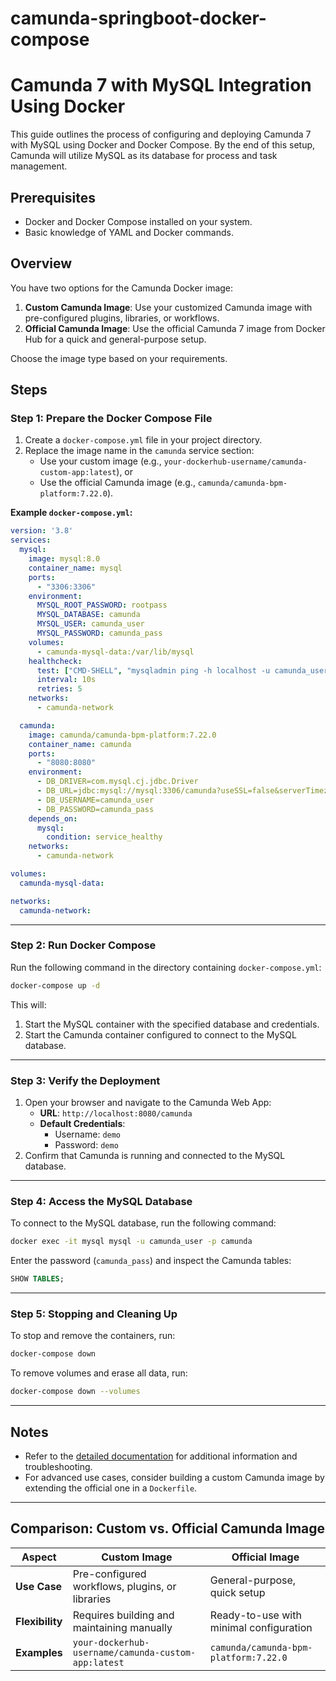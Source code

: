 # camunda-springboot-docker-compose
# Camunda 7 with MySQL Integration Using Docker

This guide outlines the process of configuring and deploying Camunda 7 with MySQL using Docker and Docker Compose. By the end of this setup, Camunda will utilize MySQL as its database for process and task management.

## Prerequisites
- Docker and Docker Compose installed on your system.
- Basic knowledge of YAML and Docker commands.

## Overview
You have two options for the Camunda Docker image:
1. **Custom Camunda Image**: Use your customized Camunda image with pre-configured plugins, libraries, or workflows.
2. **Official Camunda Image**: Use the official Camunda 7 image from Docker Hub for a quick and general-purpose setup.

Choose the image type based on your requirements.

## Steps

### Step 1: Prepare the Docker Compose File
1. Create a `docker-compose.yml` file in your project directory.
2. Replace the image name in the `camunda` service section:
   - Use your custom image (e.g., `your-dockerhub-username/camunda-custom-app:latest`), or
   - Use the official Camunda image (e.g., `camunda/camunda-bpm-platform:7.22.0`).

**Example `docker-compose.yml`:**
```yaml
version: '3.8'
services:
  mysql:
    image: mysql:8.0
    container_name: mysql
    ports:
      - "3306:3306"
    environment:
      MYSQL_ROOT_PASSWORD: rootpass
      MYSQL_DATABASE: camunda
      MYSQL_USER: camunda_user
      MYSQL_PASSWORD: camunda_pass
    volumes:
      - camunda-mysql-data:/var/lib/mysql
    healthcheck:
      test: ["CMD-SHELL", "mysqladmin ping -h localhost -u camunda_user -p'camunda_pass' || exit 1"]
      interval: 10s
      retries: 5
    networks:
      - camunda-network

  camunda:
    image: camunda/camunda-bpm-platform:7.22.0
    container_name: camunda
    ports:
      - "8080:8080"
    environment:
      - DB_DRIVER=com.mysql.cj.jdbc.Driver
      - DB_URL=jdbc:mysql://mysql:3306/camunda?useSSL=false&serverTimezone=UTC
      - DB_USERNAME=camunda_user
      - DB_PASSWORD=camunda_pass
    depends_on:
      mysql:
        condition: service_healthy
    networks:
      - camunda-network

volumes:
  camunda-mysql-data:

networks:
  camunda-network:
```

---

### Step 2: Run Docker Compose
Run the following command in the directory containing `docker-compose.yml`:

```bash
docker-compose up -d
```

This will:
1. Start the MySQL container with the specified database and credentials.
2. Start the Camunda container configured to connect to the MySQL database.

---

### Step 3: Verify the Deployment
1. Open your browser and navigate to the Camunda Web App:
    - **URL**: `http://localhost:8080/camunda`
    - **Default Credentials**:
        - Username: `demo`
        - Password: `demo`
2. Confirm that Camunda is running and connected to the MySQL database.

---

### Step 4: Access the MySQL Database
To connect to the MySQL database, run the following command:

```bash
docker exec -it mysql mysql -u camunda_user -p camunda
```

Enter the password (`camunda_pass`) and inspect the Camunda tables:

```sql
SHOW TABLES;
```

---

### Step 5: Stopping and Cleaning Up
To stop and remove the containers, run:
```bash
docker-compose down
```

To remove volumes and erase all data, run:
```bash
docker-compose down --volumes
```

---

## Notes
- Refer to the [detailed documentation](https://docs.google.com/document/d/1_GoU0j9I2ICTpzsI2voxFDKDnapetyBqvYajcthDFAQ/edit?usp=sharing) for additional information and troubleshooting.
- For advanced use cases, consider building a custom Camunda image by extending the official one in a `Dockerfile`.

---

## Comparison: Custom vs. Official Camunda Image

| Aspect         | Custom Image                                   | Official Image                          |
|----------------|-----------------------------------------------|-----------------------------------------|
| **Use Case**   | Pre-configured workflows, plugins, or libraries | General-purpose, quick setup            |
| **Flexibility**| Requires building and maintaining manually     | Ready-to-use with minimal configuration |
| **Examples**   | `your-dockerhub-username/camunda-custom-app:latest` | `camunda/camunda-bpm-platform:7.22.0`  |
```
